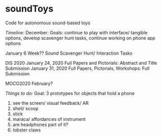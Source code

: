# soundToys
Code for autonomous sound-based toys

*Timeline:*
December: Goals: continue to play with interface/ tangible options, develop scavenger hunt tasks, continue working on phone app options

January 6 Week?? Sound Scavenger Hunt/ Interaction Tasks

DIS 2020 
January 24, 2020
Full Papers and Pictorials: Abstract and Title Submission
January 31, 2020
Full Papers, Pictorials, Workshops: Full Submission

MOCO2020
February? 

*Things to do:*
Goal: 3 prototypes for objects that hold a phone
1. see the screen/ visual feedback/ AR
2. shell/ scoop
3. stick
4. maraca/ affordances of instrument
5. are headphones part of it? 
6. lobster claws 
